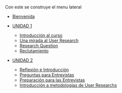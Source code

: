 Con este se construye el menu lateral

* [Bienvenida](README.md)
* [UNIDAD 1]()
   * [Introducción al curso](02-educacion-continua/03-ux-research/Unidad-1/01-Introduccion-al-curso.md)
   * [Una mirada al User Research](02-educacion-continua/03-ux-research/Unidad-1/02-Una-mirada-al-User-Research.md)
   * [Research Question](02-educacion-continua/03-ux-research/Unidad-1/03-Research-question.md)
   * [Reclutamiento](02-educacion-continua/03-ux-research/Unidad-1/04-Reclutamiento.md)
   
* [UNIDAD 2]() 
   * [Reflexión e Introducción](02-educacion-continua/03-ux-research/Unidad-2/05-reflexion-e-introduccion.md)
   * [Preguntas para Entrevistas](02-educacion-continua/03-ux-research/Unidad-2/06-preguntas-para-entrevistas.md)
   * [Preparación para las Entrevistas](02-educacion-continua/03-ux-research/Unidad-2/07-preparacion-para-las-entrevistas.md)
   * [Introducción a metodologías de User Researchs](02-educacion-continua/03-ux-research/Unidad-2/08-introduccion-a-metodologias-de-user-research.md)

